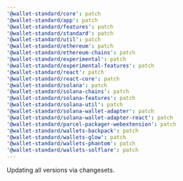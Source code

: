 ```yaml
---
'@wallet-standard/core': patch
'@wallet-standard/app': patch
'@wallet-standard/features': patch
'@wallet-standard/standard': patch
'@wallet-standard/util': patch
'@wallet-standard/ethereum': patch
'@wallet-standard/ethereum-chains': patch
'@wallet-standard/experimental': patch
'@wallet-standard/experimental-features': patch
'@wallet-standard/react': patch
'@wallet-standard/react-core': patch
'@wallet-standard/solana': patch
'@wallet-standard/solana-chains': patch
'@wallet-standard/solana-features': patch
'@wallet-standard/solana-util': patch
'@wallet-standard/solana-wallet-adapter': patch
'@wallet-standard/solana-wallet-adapter-react': patch
'@wallet-standard/parcel-packager-webextension': patch
'@wallet-standard/wallets-backpack': patch
'@wallet-standard/wallets-glow': patch
'@wallet-standard/wallets-phantom': patch
'@wallet-standard/wallets-solflare': patch
---
```


Updating all versions via changesets.
